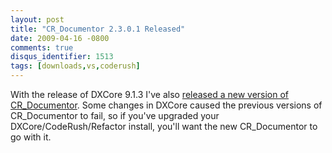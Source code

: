 ```yaml
---
layout: post
title: "CR_Documentor 2.3.0.1 Released"
date: 2009-04-16 -0800
comments: true
disqus_identifier: 1513
tags: [downloads,vs,coderush]
---
```

With the release of DXCore 9.1.3 I've also [released a new version of
CR\_Documentor](http://cr-documentor.googlecode.com). Some changes in
DXCore caused the previous versions of CR\_Documentor to fail, so if
you've upgraded your DXCore/CodeRush/Refactor install, you'll want the
new CR\_Documentor to go with it.
